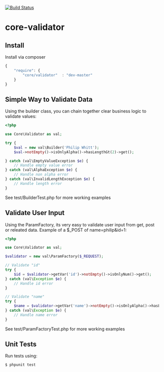 [![Build Status](https://drone.io/github.com/philipwhitt/core-validator/status.png)](https://drone.io/github.com/philipwhitt/core-validator/latest)

core-validator
==============

Install
-------
Install via composer
```javascript
{
	"require": {
		"core/validator"  : "dev-master"
	}
}
```


Simple Way to Validate Data
---------------------------
Using the builder class, you can chain together clear business logic to validate values:
```php
<?php

use Core\Validator as val;

try {
	$val = new val\Builder('Philip Whitt');
	$val->notEmpty()->isOnlyAlpha()->hasLengthGt(2)->get();

} catch (val\EmptyValueException $e) {
	// Handle empty value error
} catch (val\AlphaException $e) {
	// Handle non alpha error
} catch (val\InvalidLengthException $e) {
	// Handle length error
}

```

See test/BuilderTest.php for more working examples

Validate User Input
--------------------------------------------
Using the ParamFactory, its very easy to validate user input from get, post or releated data. Example of a $_POST of name=philip&id=1:
```php
<?php

use Core\Validator as val;

$validator = new val\ParamFactory($_REQUEST);

// Validate "id"
try {
	$id = $validator->getVar('id')->notEmpty()->isOnlyNum()->get();
} catch (val\Exception $e) {
	// Handle id error
}

// Validate "name"
try {
	$name = $validator->getVar('name')->notEmpty()->isOnlyAlpha()->hasLengthGt(2)->get();
} catch (val\Exception $e) {
	// Handle name error
}
```

See test/ParamFactoryTest.php for more working examples

Unit Tests
----------
Run tests using:

	$ phpunit test
